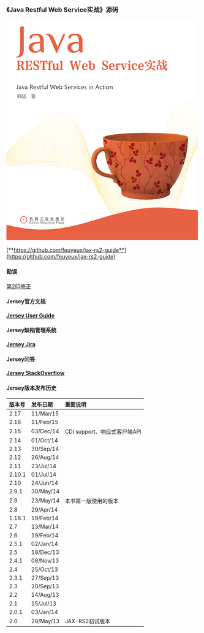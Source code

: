 ### 《Java Restful Web Service实战》源码

![jax-rs-guid.png](cover.png)

[**https://github.com/feuyeux/jax-rs2-guide**](https://github.com/feuyeux/jax-rs2-guide)

#### 勘误

[第2印修正](erratum/1.md)

#### Jersey官方文档

[**Jersey User Guide**](https://jersey.java.net/documentation/latest/user-guide.html)

#### Jersey缺陷管理系统

[**Jersey Jira**](https://java.net/jira/browse/JERSEY/)

#### Jersey问答

[**Jersey StackOverflow**](http://stackoverflow.com/questions/tagged/jersey)

#### Jersey版本发布历史

| 版本号 | 发布日期  | 重要说明                     |
|:-------|:----------|:-----------------------------|
| 2.17	 | 11/Mar/15 |                              |
| 2.16   | 11/Feb/15 |                              |
| 2.15   | 03/Dec/14 | CDI support、响应式客户端API |
| 2.14   | 01/Oct/14 |                              |
| 2.13   | 30/Sep/14 |                              |
| 2.12   | 26/Aug/14 |                              |
| 2.11   | 23/Jul/14 |                              |
| 2.10.1 | 01/Jul/14 |                              |
| 2.10   | 24/Jun/14 |                              |
| 2.9.1  | 30/May/14 |                              |
| 2.9    | 23/May/14 | 本书第一版使用的版本         |
| 2.8    | 29/Apr/14 |                              |
| 1.18.1 | 19/Feb/14 |                              |
| 2.7    | 13/Mar/14 |                              |
| 2.6    | 19/Feb/14 |                              |
| 2.5.1  | 02/Jan/14 |                              |
| 2.5    | 18/Dec/13 |                              |
| 2.4.1  | 08/Nov/13 |                              |
| 2.4    | 25/Oct/13 |                              |
| 2.3.1  | 27/Sep/13 |                              |
| 2.3    | 20/Sep/13 |                              |
| 2.2    | 14/Aug/13 |                              |
| 2.1    | 15/Jul/13 |                              |
| 2.0.1  | 03/Jan/14 |                              |
| 2.0    | 28/May/13 | JAX-RS2初试版本              |
